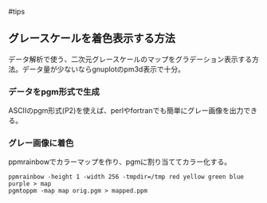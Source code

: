 #tips


## グレースケールを着色表示する方法

データ解析で使う、二次元グレースケールのマップをグラデーション表示する方法。データ量が少ないならgnuplotのpm3d表示で十分。


### データをpgm形式で生成

ASCIIのpgm形式(P2)を使えば、perlやfortranでも簡単にグレー画像を出力できる。


### グレー画像に着色

ppmrainbowでカラーマップを作り、pgmに割り当ててカラー化する。

```
ppmrainbow -height 1 -width 256 -tmpdir=/tmp red yellow green blue purple > map
pgmtoppm -map map orig.pgm > mapped.ppm
```




